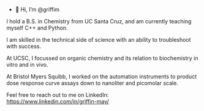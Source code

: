 - 👋 Hi, I’m @griffim

I hold a B.S. in Chemistry from UC Santa Cruz, and am currently teaching myself C++ and Python.

I am skilled in the technical side of science with an ability to troubleshoot with success.

At UCSC, I focussed on organic chemistry and its relation to biochemistry in vitro and in vivo.

At Bristol Myers Squibb, I worked on the automation instruments to product dose response curve assays down to nanoliter and picomolar scale.

Feel free to reach out to me on LinkedIn:
https://www.linkedin.com/in/griffin-may/

<!---
griffim/griffim is a ✨ special ✨ repository because its `README.md` (this file) appears on your GitHub profile.
You can click the Preview link to take a look at your changes.
--->
